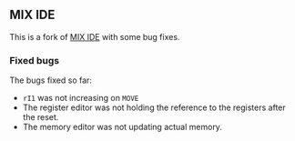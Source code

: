 ## MIX IDE

This is a fork of [MIX IDE](http://mixide.sourceforge.net/) with some
bug fixes.

### Fixed bugs

The bugs fixed so far:

- `rI1` was not increasing on `MOVE`
- The register editor was not holding the reference to the registers
  after the reset.
- The memory editor was not updating actual memory.
